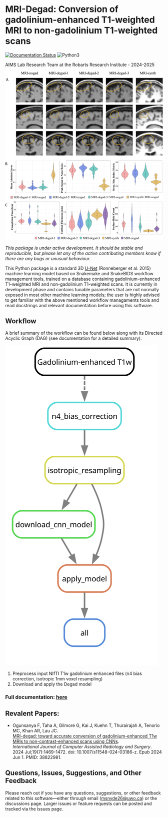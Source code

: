 # MRI-Degad: Conversion of gadolinium-enhanced T1-weighted MRI to non-gadolinium T1-weighted scans
[![Documentation Status](https://readthedocs.org/projects/mri_degad/badge/?version=latest)](https://mri-degad.readthedocs.io/en/stable/?badge=stable)
![Python3](https://img.shields.io/badge/python-_3.9_|_3.10_|_3.11_|_3.12-blue.svg)

AIMS Lab Research Team at the Robarts Research Institute - 2024-2025

![Alt text](images/mri-degad-image.webp)

*This package is under active development. It should be stable and reproducible, but please let any of the active contributing members know if there are any bugs or unusual behaviour.*

This Python package is a standard 3D [U-Net](https://arxiv.org/abs/1505.04597) (Ronneberger et al. 2015) machine learning model based on Snakemake and SnakeBIDS workflow management tools, trained on a database containing gadolinium-enhanced T1-weighted MRI and non-gadolinium T1-weighted scans. It is currently in development phase and contains tunable parameters that are not normally exposed in most other machine learning models; the user is highly advised to get familiar with the above mentioned workflow managaments tools and read docstrings and relevant documentation before using this software.

## Workflow

A brief summary of the workflow can be found below along with its Directed Acyclic Graph (DAG) (see documentation for a detailed summary):

![Alt text](docs/workflow/dag.svg)

1. Preprocess input NIfTI T1w gadolinium enhanced files (n4 bias correction, isotropic 1mm voxel resampling)
2. Download and apply the Degad model 

### **Full documentation:** [here](https://mri-degad.readthedocs.io/en/latest/)

## Revalent Papers: 
* Ogunsanya F, Taha A, Gilmore G, Kai J, Kuehn T, Thurairajah A, Tenorio MC, Khan AR, Lau JC.  
  [MRI-degad: toward accurate conversion of gadolinium-enhanced T1w MRIs to non-contrast-enhanced scans using CNNs](https://doi.org/10.1007/s11548-024-03186-z).  
  *International Journal of Computer Assisted Radiology and Surgery*. 2024 Jul;19(7):1469-1472. doi: 10.1007/s11548-024-03186-z. Epub 2024 Jun 1. PMID: 38822981.


## Questions, Issues, Suggestions, and Other Feedback
Please reach out if you have any questions, suggestions, or other feedback related to this software—either through email (msnyde26@uwo.ca) or the discussions page. Larger issues or feature requests can be posted and tracked via the issues page.
